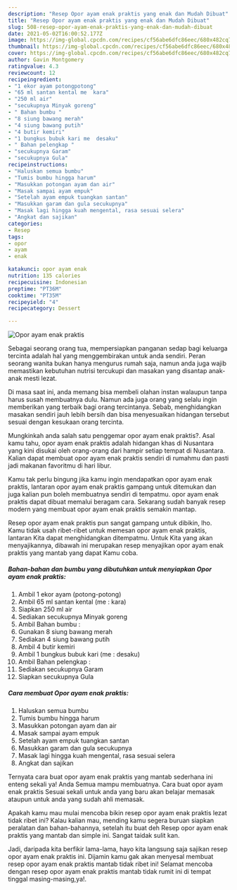 ```yaml
---
description: "Resep Opor ayam enak praktis yang enak dan Mudah Dibuat"
title: "Resep Opor ayam enak praktis yang enak dan Mudah Dibuat"
slug: 508-resep-opor-ayam-enak-praktis-yang-enak-dan-mudah-dibuat
date: 2021-05-02T16:00:52.177Z
image: https://img-global.cpcdn.com/recipes/cf56abe6dfc86eec/680x482cq70/opor-ayam-enak-praktis-foto-resep-utama.jpg
thumbnail: https://img-global.cpcdn.com/recipes/cf56abe6dfc86eec/680x482cq70/opor-ayam-enak-praktis-foto-resep-utama.jpg
cover: https://img-global.cpcdn.com/recipes/cf56abe6dfc86eec/680x482cq70/opor-ayam-enak-praktis-foto-resep-utama.jpg
author: Gavin Montgomery
ratingvalue: 4.3
reviewcount: 12
recipeingredient:
- "1 ekor ayam potongpotong"
- "65 ml santan kental me  kara"
- "250 ml air"
- "secukupnya Minyak goreng"
- " Bahan bumbu "
- "8 siung bawang merah"
- "4 siung bawang putih"
- "4 butir kemiri"
- "1 bungkus bubuk kari me  desaku"
- " Bahan pelengkap "
- "secukupnya Garam"
- "secukupnya Gula"
recipeinstructions:
- "Haluskan semua bumbu"
- "Tumis bumbu hingga harum"
- "Masukkan potongan ayam dan air"
- "Masak sampai ayam empuk"
- "Setelah ayam empuk tuangkan santan"
- "Masukkan garam dan gula secukupnya"
- "Masak lagi hingga kuah mengental, rasa sesuai selera"
- "Angkat dan sajikan"
categories:
- Resep
tags:
- opor
- ayam
- enak

katakunci: opor ayam enak 
nutrition: 135 calories
recipecuisine: Indonesian
preptime: "PT36M"
cooktime: "PT35M"
recipeyield: "4"
recipecategory: Dessert

---
```



![Opor ayam enak praktis](https://img-global.cpcdn.com/recipes/cf56abe6dfc86eec/680x482cq70/opor-ayam-enak-praktis-foto-resep-utama.jpg)

Sebagai seorang orang tua, mempersiapkan panganan sedap bagi keluarga tercinta adalah hal yang menggembirakan untuk anda sendiri. Peran seorang  wanita bukan hanya mengurus rumah saja, namun anda juga wajib memastikan kebutuhan nutrisi tercukupi dan masakan yang disantap anak-anak mesti lezat.

Di masa  saat ini, anda memang bisa membeli olahan instan walaupun tanpa harus susah membuatnya dulu. Namun ada juga orang yang selalu ingin memberikan yang terbaik bagi orang tercintanya. Sebab, menghidangkan masakan sendiri jauh lebih bersih dan bisa menyesuaikan hidangan tersebut sesuai dengan kesukaan orang tercinta. 



Mungkinkah anda salah satu penggemar opor ayam enak praktis?. Asal kamu tahu, opor ayam enak praktis adalah hidangan khas di Nusantara yang kini disukai oleh orang-orang dari hampir setiap tempat di Nusantara. Kalian dapat membuat opor ayam enak praktis sendiri di rumahmu dan pasti jadi makanan favoritmu di hari libur.

Kamu tak perlu bingung jika kamu ingin mendapatkan opor ayam enak praktis, lantaran opor ayam enak praktis gampang untuk ditemukan dan juga kalian pun boleh membuatnya sendiri di tempatmu. opor ayam enak praktis dapat dibuat memalui beragam cara. Sekarang sudah banyak resep modern yang membuat opor ayam enak praktis semakin mantap.

Resep opor ayam enak praktis pun sangat gampang untuk dibikin, lho. Kamu tidak usah ribet-ribet untuk memesan opor ayam enak praktis, lantaran Kita dapat menghidangkan ditempatmu. Untuk Kita yang akan menyajikannya, dibawah ini merupakan resep menyajikan opor ayam enak praktis yang mantab yang dapat Kamu coba.

<!--inarticleads1-->

##### Bahan-bahan dan bumbu yang dibutuhkan untuk menyiapkan Opor ayam enak praktis:

1. Ambil 1 ekor ayam (potong-potong)
1. Ambil 65 ml santan kental (me : kara)
1. Siapkan 250 ml air
1. Sediakan secukupnya Minyak goreng
1. Ambil  Bahan bumbu :
1. Gunakan 8 siung bawang merah
1. Sediakan 4 siung bawang putih
1. Ambil 4 butir kemiri
1. Ambil 1 bungkus bubuk kari (me : desaku)
1. Ambil  Bahan pelengkap :
1. Sediakan secukupnya Garam
1. Siapkan secukupnya Gula




<!--inarticleads2-->

##### Cara membuat Opor ayam enak praktis:

1. Haluskan semua bumbu
1. Tumis bumbu hingga harum
1. Masukkan potongan ayam dan air
1. Masak sampai ayam empuk
1. Setelah ayam empuk tuangkan santan
1. Masukkan garam dan gula secukupnya
1. Masak lagi hingga kuah mengental, rasa sesuai selera
1. Angkat dan sajikan




Ternyata cara buat opor ayam enak praktis yang mantab sederhana ini enteng sekali ya! Anda Semua mampu membuatnya. Cara buat opor ayam enak praktis Sesuai sekali untuk anda yang baru akan belajar memasak ataupun untuk anda yang sudah ahli memasak.

Apakah kamu mau mulai mencoba bikin resep opor ayam enak praktis lezat tidak ribet ini? Kalau kalian mau, mending kamu segera buruan siapkan peralatan dan bahan-bahannya, setelah itu buat deh Resep opor ayam enak praktis yang mantab dan simple ini. Sangat taidak sulit kan. 

Jadi, daripada kita berfikir lama-lama, hayo kita langsung saja sajikan resep opor ayam enak praktis ini. Dijamin kamu gak akan menyesal membuat resep opor ayam enak praktis mantab tidak ribet ini! Selamat mencoba dengan resep opor ayam enak praktis mantab tidak rumit ini di tempat tinggal masing-masing,ya!.

